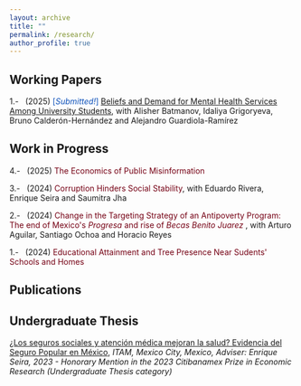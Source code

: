 ```yaml
---
layout: archive
title: ""
permalink: /research/
author_profile: true
---
```


## Working Papers

1.-   &nbsp; (2025) <span style ="color: #0F52BA">[_Submitted!_]</span> <span style ="color: #750014"><a href="https://robertoglz.github.io/files/research/mh_jan2025.pdf">Beliefs and Demand for Mental Health Services Among University Students</a></span>, with Alisher Batmanov, Idaliya Grigoryeva, Bruno Calderón-Hernández and Alejandro Guardiola-Ramírez 

## Work in Progress
4.-   &nbsp; (2025) <span style ="color: #750014">The Economics of Public Misinformation</span>

3.-   &nbsp; (2024) <span style ="color: #750014">Corruption Hinders Social Stability</span>, with Eduardo Rivera, Enrique Seira and Saumitra Jha

2.-   &nbsp; (2024) <span style ="color: #750014">Change in the Targeting Strategy of an Antipoverty Program: The end of Mexico's _Progresa_ and rise of _Becas Benito Juarez_ </span>, with Arturo Aguilar, Santiago Ochoa and Horacio Reyes

1.-   &nbsp; (2024) <span style ="color: #750014">Educational Attainment and Tree Presence Near Sudents' Schools and Homes</span> 

[1.-   &nbsp; (2024) <span style = "color: #750014">The Rollback of _Progresa_ and Migration Patterns</span>, with Andrea Rancaño]: # 

## Publications 

## Undergraduate Thesis
[¿Los seguros sociales y atención médica mejoran la salud? Evidencia del Seguro Popular en México](https://robertoglz.github.io/files/tesis_BA_RobertoGonzalez.pdf), _ITAM, Mexico City, Mexico, Adviser: Enrique Seira, 2023 - Honorary Mention in the 2023 Citibanamex Prize in Economic Research (Undergraduate Thesis category)_

<!---
{% if author.googlescholar %}
  You can also find my articles on <u><a href="{{author.googlescholar}}">my Google Scholar profile</a>.</u>
{% endif %}

{% include base_path %}

{% for post in site.publications reversed %}
  {% include archive-single.html %}
{% endfor %}
-->
